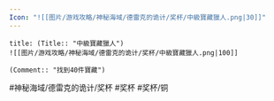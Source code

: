 ```yaml
---
Icon: "![[图片/游戏攻略/神秘海域/德雷克的诡计/奖杯/中級寶藏獵人.png|30]]"
---
```

```ad-common-bronze-trophy
title: (Title:: "中級寶藏獵人")
![[图片/游戏攻略/神秘海域/德雷克的诡计/奖杯/中級寶藏獵人.png|100]]

(Comment:: "找到40件寶藏")
```

#神秘海域/德雷克的诡计/奖杯 #奖杯 #奖杯/铜
